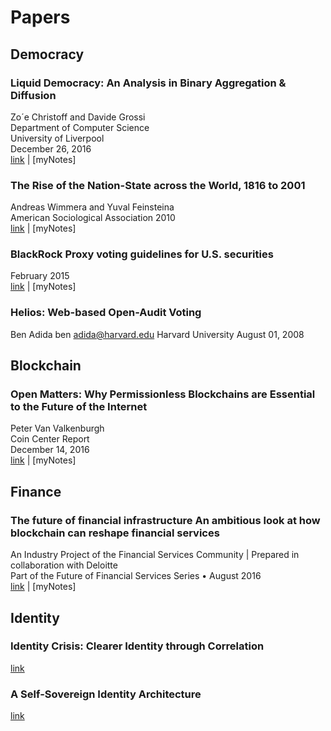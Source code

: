 # Papers

## Democracy

### Liquid Democracy: An Analysis in Binary Aggregation & Diffusion
Zo´e Christoff and Davide Grossi  
Department of Computer Science  
University of Liverpool  
December 26, 2016  
[link](https://arxiv.org/pdf/1612.08048v1.pdf) | [myNotes]

### The Rise of the Nation-State across the World, 1816 to 2001
Andreas Wimmera and Yuval Feinsteina  
American Sociological Association 2010  
[link](http://www.columbia.edu/~aw2951/WimmerFeinstein.pdf) | [myNotes]

### BlackRock Proxy voting guidelines for U.S. securities
February 2015  
[link](https://www.blackrock.com/corporate/en-br/literature/fact-sheet/blk-responsible-investment-guidelines-us.pdf) | [myNotes]

### Helios: Web-based Open-Audit Voting
Ben Adida
ben adida@harvard.edu
Harvard University
August 01, 2008

## Blockchain

### Open Matters: Why Permissionless Blockchains are Essential to the Future of the Internet
Peter Van Valkenburgh  
Coin Center Report  
December 14, 2016  
[link](https://coincenter.org/files/2016-12/openmattersv1-1.pdf) | [myNotes]

## Finance

### The future of financial infrastructure An ambitious look at how blockchain can reshape financial services

An Industry Project of the Financial Services Community | Prepared in collaboration with Deloitte  
Part of the Future of Financial Services Series • August 2016  
[link](http://www3.weforum.org/docs/WEF_The_future_of_financial_infrastructure.pdf) | [myNotes]

## Identity

### Identity Crisis: Clearer Identity through Correlation
[link](https://github.com/WebOfTrustInfo/ID2020DesignWorkshop/blob/master/final-documents/identity-crisis.pdf)

### A Self-Sovereign Identity Architecture
[link](https://github.com/WebOfTrustInfo/ID2020DesignWorkshop/blob/master/topics-and-advance-readings/a-self-sovereign-identity-architecture.pdf)
